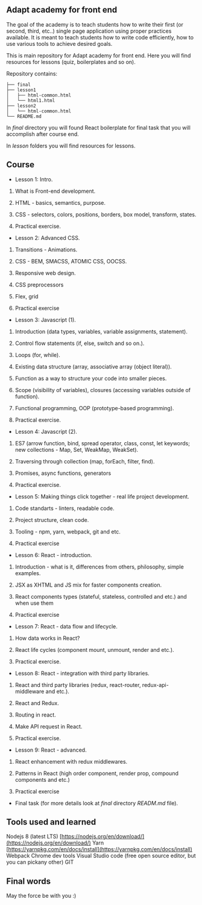 ## Adapt academy for front end

The goal of the academy is to teach students how to write their first (or second, third, etc..)  single page application using proper practices available. It is meant to teach students how to write code efficiently, how to use various tools to achieve desired goals.

This is main repository for Adapt academy for front end. Here you will find resources for lessons (quiz, boilerplates and so on).

Repository contains:

```
├── final
├── lesson1
│   ├── html-common.html
│   └── html1.html
├── lesson2
│   └── html-common.html
└── README.md
```

In *final* directory you will found React boilerplate for final task that you will accomplish after course end.

In *lesson* folders you will find resources for lessons.

## Course

* Lesson 1: Intro.

1. What is Front-end development.

2. HTML - basics, semantics, purpose.

3. CSS - selectors, colors, positions, borders, box model, transform, states.

4. Practical exercise.

* Lesson 2: Advanced CSS.

1. Transitions - Animations.

2. CSS - BEM, SMACSS, ATOMIC CSS, OOCSS.

3. Responsive web design.

4. CSS preprocessors

5. Flex, grid

6. Practical exercise

* Lesson 3: Javascript (1).

1. Introduction (data types, variables, variable assignments, statement).

2. Control flow statements (if, else, switch and so on.).

3. Loops (for, while).

4. Existing data structure (array, associative array (object literal)).

5. Function as a way to structure your code into smaller pieces.

6. Scope (visibility of variables), closures (accessing variables outside of function).

7. Functional programming, OOP (prototype-based programming).

8. Practical exercise.
* Lesson 4: Javascript (2).

1. ES7 (arrow function, bind, spread operator, class, const, let keywords; new collections - Map, Set, WeakMap, WeakSet).
2. Traversing through collection (map, forEach, filter, find).

3. Promises,  async functions, generators

4. Practical exercise.

* Lesson 5: Making things click together - real life project development.

1. Code standarts - linters, readable code.

2. Project structure, clean code.

3. Tooling - npm, yarn, webpack, git and etc.

4. Practical exercise

* Lesson 6: React - introduction.

1. Introduction - what is it, differences from others, philosophy, simple examples.

2. JSX as XHTML and JS mix for faster components creation.

3. React components  types (stateful, stateless, controlled and etc.) and when use them

4. Practical exercise

* Lesson 7: React - data flow and lifecycle.

1. How data works in React?

2. React life cycles (component mount, unmount, render and etc.).

3. Practical exercise.

* Lesson 8: React - integration with third party libraries.

1. React and third party libraries (redux, react-router, redux-api-middleware and etc.).

2. React and Redux.

3. Routing in react.
4. Make API request in React.
5. Practical exercise.

* Lesson 9: React - advanced.

1. React enhancement with redux middlewares.

2. Patterns in React (high order component, render prop, compound components and etc.)

3. Practical exercise

* Final task (for more details look at *final* directory *READM.md* file).

## Tools used and learned

Nodejs 8 (latest LTS) [https://nodejs.org/en/download/](https://nodejs.org/en/download/)
Yarn [https://yarnpkg.com/en/docs/install](https://yarnpkg.com/en/docs/install)
Webpack
Chrome dev tools
Visual Studio code (free open source editor, but you can pickany other)
GIT

## Final words

May the force be with you :)


